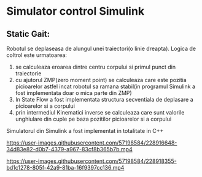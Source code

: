 # Simulator control Simulink

## Static Gait:
  
  Robotul se deplaseasa de alungul unei traiectori(o linie dreapta). Logica de coltrol este urmatoarea:
  
  1. se calculeaza eroarea dintre centru corpului si primul punct din traiectorie
  2. cu ajutorul ZMP(zero moment point) se calculeaza care este pozitia picioarelor astfel incat robotul sa ramana stabil(in programul Simulink a fost implementata doar o mica parte din ZMP)
  3. In State Flow a fost implementata structura secventiala de deplasare a picioarelor si a corpului
  4. prin intermediul Kinematici inverse se calculeaza care sunt valorile unghiulare din cuple pe baza pozitilor picioarelor si a corpului

  Simulatorul din Simulink a fost implementat in totalitate in C++


https://user-images.githubusercontent.com/57198584/228916648-34d83e82-d0b7-4379-a967-83cf8b365b7b.mp4

https://user-images.githubusercontent.com/57198584/228918355-bd1c1278-805f-42a9-81ba-16f9397cc136.mp4









